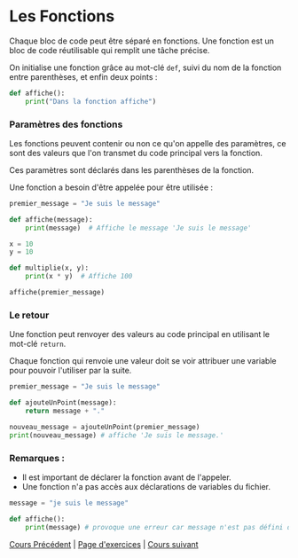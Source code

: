# Les Fonctions  

Chaque bloc de code peut être séparé en fonctions. Une fonction est un bloc de code réutilisable qui remplit une tâche précise.

On initialise une fonction grâce au mot-clé `def`, suivi du nom de la fonction entre parenthèses, et enfin deux points :

```python
def affiche():
    print("Dans la fonction affiche")
```

### Paramètres des fonctions

Les fonctions peuvent contenir ou non ce qu'on appelle des paramètres, ce sont des valeurs que l'on transmet du code principal vers la fonction.

Ces paramètres sont déclarés dans les parenthèses de la fonction.

Une fonction a besoin d'être appelée pour être utilisée :

```python
premier_message = "Je suis le message"

def affiche(message):
    print(message)  # Affiche le message 'Je suis le message'

x = 10
y = 10

def multiplie(x, y):
    print(x * y)  # Affiche 100

affiche(premier_message)
```

### Le retour

Une fonction peut renvoyer des valeurs au code principal en utilisant le mot-clé ``return``.

Chaque fonction qui renvoie une valeur doit se voir attribuer une variable pour pouvoir l'utiliser par la suite.

```python
premier_message = "Je suis le message"

def ajouteUnPoint(message):
    return message + "."

nouveau_message = ajouteUnPoint(premier_message)
print(nouveau_message) # affiche 'Je suis le message.'
```

### Remarques : 

- Il est important de déclarer la fonction avant de l'appeler.
- Une fonction n'a pas accès aux déclarations de variables du fichier.

```python
message = "je suis le message"

def affiche():
    print(message) # provoque une erreur car message n'est pas défini dans la fonction
```

[Cours Précédent](../Cours/6_Conditions.md) | 
[Page d'exercices](../Exercices/Exercices_fonctions.md) | 
[Cours suivant](../Cours/8_Portes%20logiques.md)